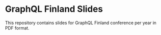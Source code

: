 # GraphQL Finland Slides

This repository contains slides for GraphQL Finland conference per year in PDF format.